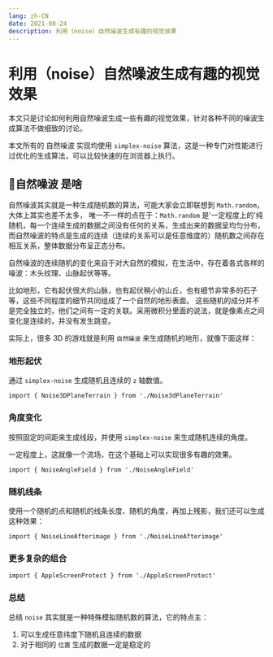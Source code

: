 ```yaml
---
lang: zh-CN
date: 2021-08-24
description: 利用（noise）自然噪波生成有趣的视觉效果
---
```

# 利用（noise）自然噪波生成有趣的视觉效果

本文只是讨论如何利用自然噪波生成一些有趣的视觉效果，针对各种不同的噪波生成算法不做细致的讨论。

本文所有的 自然噪波 实现均使用 `simplex-noise` 算法，这是一种专门对性能进行过优化的生成算法，可以比较快速的在浏览器上执行。

## 🌲自然噪波 是啥

自然噪波其实就是一种生成随机数的算法，可能大家会立即联想到 `Math.random`，大体上其实也差不太多，
唯一不一样的点在于：`Math.random` 是'一定程度上的'纯随机，每一个连续生成的数据之间没有任何的关系，生成出来的数据呈均匀分布，
而自然噪波的特点是生成的连续（连续的关系可以是任意维度的）随机数之间存在相互关系，整体数据分布呈正态分布。

自然噪波的连续随机的变化来自于对大自然的模拟，在生活中，存在着各式各样的噪波：木头纹理、山脉起伏等等。

比如地形，它有起伏很大的山脉，也有起伏稍小的山丘，也有细节非常多的石子等，这些不同程度的细节共同组成了一个自然的地形表面。
这些随机的成分并不是完全独立的，他们之间有一定的关联。采用微积分里面的说法，就是像素点之间变化是连续的，并没有发生跳变。

实际上，很多 3D 的游戏就是利用 `自然噪波` 来生成随机的地形，就像下面这样：

### 地形起伏

通过 `simplex-noise` 生成随机且连续的 `z` 轴数值。

```ts:inject
import { Noise3DPlaneTerrain } from './Noise3dPlaneTerrain'
```

<Noise3DPlaneTerrain />

### 角度变化

按照固定的间距来生成线段，并使用 `simplex-noise` 来生成随机连续的角度。

一定程度上，这就像一个流场，在这个基础上可以实现很多有趣的效果。

```ts:inject
import { NoiseAngleField } from './NoiseAngleField'
```

<NoiseAngleField />

### 随机线条

使用一个随机的点和随机的线条长度、随机的角度，再加上残影，我们还可以生成这种效果：

```ts:inject
import { NoiseLineAfterimage } from './NoiseLineAfterimage'
```

<NoiseLineAfterimage />

### 更多复杂的组合

```ts:inject
import { AppleScreenProtect } from './AppleScreenProtect'
```

<AppleScreenProtect />

### 总结

总结 `noise` 其实就是一种特殊模拟随机数的算法，它的特点主：

1. 可以生成任意纬度下随机且连续的数据
2. 对于相同的 `位置` 生成的数据一定是稳定的
